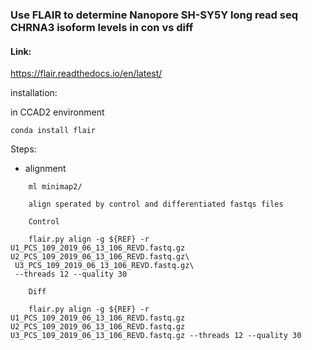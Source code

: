 ### Use FLAIR to determine Nanopore SH-SY5Y long read seq CHRNA3 isoform levels in con vs diff

#### Link:

https://flair.readthedocs.io/en/latest/

installation:

in CCAD2 environment

`conda install flair`

Steps:

- alignment

```
    ml minimap2/

    align sperated by control and differentiated fastqs files

    Control
    
    flair.py align -g ${REF} -r U1_PCS_109_2019_06_13_106_REVD.fastq.gz  U2_PCS_109_2019_06_13_106_REVD.fastq.gz\
 U3_PCS_109_2019_06_13_106_REVD.fastq.gz\
 --threads 12 --quality 30 

    Diff
    
    flair.py align -g ${REF} -r U1_PCS_109_2019_06_13_106_REVD.fastq.gz  U2_PCS_109_2019_06_13_106_REVD.fastq.gz  U3_PCS_109_2019_06_13_106_REVD.fastq.gz --threads 12 --quality 30 


```
